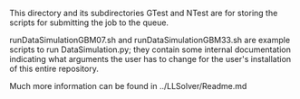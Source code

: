 This directory and its subdirectories GTest and NTest are for storing the scripts for submitting the job to the queue.

runDataSimulationGBM07.sh and  runDataSimulationGBM33.sh are example scripts to run DataSimulation.py; they contain some internal documentation indicating what arguments the user has to change for
the user's installation of this entire repository.

Much more information can be found in ../LLSolver/Readme.md
